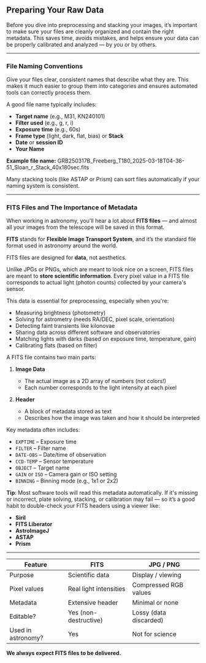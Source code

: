## Preparing Your Raw Data

Before you dive into preprocessing and stacking your images, it’s important to make sure your files are cleanly organized and contain the right metadata. This saves time, avoids mistakes, and helps ensure your data can be properly calibrated and analyzed — by you or by others.

---

### File Naming Conventions

Give your files clear, consistent names that describe what they are. This makes it much easier to group them into categories and ensures automated tools can correctly process them.

A good file name typically includes:
- **Target name** (e.g., M31, KN240101)
- **Filter used** (e.g., g, r, i)
- **Exposure time** (e.g., 60s)
- **Frame type** (light, dark, flat, bias) or **Stack** 
- **Date** or **session ID**
- **Your Name**

**Example file name:** GRB250317B_Freeberg_T180_2025-03-18T04-36-51_Sloan_r_Stack_40x180sec.fits

Many stacking tools (like ASTAP or Prism) can sort files automatically if your naming system is consistent.

---

### FITS Files and The Importance of Metadata

When working in astronomy, you'll hear a lot about **FITS files** — and almost all your images from the telescope will be saved in this format.

**FITS** stands for **Flexible Image Transport System**, and it’s the standard file format used in astronomy around the world.

FITS files are designed for **data**, not aesthetics.

Unlike JPGs or PNGs, which are meant to look nice on a screen, FITS files are meant to **store scientific information**. Every pixel value in a FITS file corresponds to actual light (photon counts) collected by your camera's sensor.

This data is essential for preprocessing, especially when you're:
- Measuring brightness (photometry)
- Solving for astrometry (needs RA/DEC, pixel scale, orientation)
- Detecting faint transients like kilonovae
- Sharing data across different software and observatories
- Matching lights with darks (based on exposure time, temperature, gain)
- Calibrating flats (based on filter)

A FITS file contains two main parts:

1. **Image Data**  
   - The actual image as a 2D array of numbers (not colors!)
   - Each number corresponds to the light intensity at each pixel

2. **Header**  
   - A block of metadata stored as text
   - Describes how the image was taken and how it should be interpreted

Key metadata often includes:
- `EXPTIME` – Exposure time
- `FILTER` – Filter name
- `DATE-OBS` – Date/time of observation
- `CCD-TEMP` – Sensor temperature
- `OBJECT` – Target name
- `GAIN` or `ISO` – Camera gain or ISO setting
- `BINNING` – Binning mode (e.g., 1x1 or 2x2)

**Tip**: Most software tools will read this metadata automatically. If it's missing or incorrect, plate solving, stacking, or calibration may fail — so it’s a good habit to double-check your FITS headers using a viewer like:
- **Siril**
- **FITS Liberator**
- **AstroImageJ**
- **ASTAP**
- **Prism**

---

| Feature            | FITS                   | JPG / PNG             |
|--------------------|------------------------|------------------------|
| Purpose            | Scientific data        | Display / viewing      |
| Pixel values       | Real light intensities | Compressed RGB values  |
| Metadata           | Extensive header        | Minimal or none        |
| Editable?          | Yes (non-destructive)  | Lossy (data discarded) |
| Used in astronomy? | Yes                 | Not for science      |


**We always expect FITS files to be delivered.**
